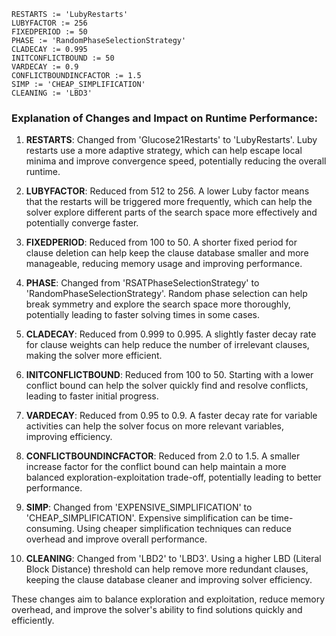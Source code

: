 ```plaintext
RESTARTS := 'LubyRestarts'
LUBYFACTOR := 256
FIXEDPERIOD := 50
PHASE := 'RandomPhaseSelectionStrategy'
CLADECAY := 0.995
INITCONFLICTBOUND := 50
VARDECAY := 0.9
CONFLICTBOUNDINCFACTOR := 1.5
SIMP := 'CHEAP_SIMPLIFICATION'
CLEANING := 'LBD3'
```

### Explanation of Changes and Impact on Runtime Performance:

1. **RESTARTS**: Changed from 'Glucose21Restarts' to 'LubyRestarts'. Luby restarts use a more adaptive strategy, which can help escape local minima and improve convergence speed, potentially reducing the overall runtime.

2. **LUBYFACTOR**: Reduced from 512 to 256. A lower Luby factor means that the restarts will be triggered more frequently, which can help the solver explore different parts of the search space more effectively and potentially converge faster.

3. **FIXEDPERIOD**: Reduced from 100 to 50. A shorter fixed period for clause deletion can help keep the clause database smaller and more manageable, reducing memory usage and improving performance.

4. **PHASE**: Changed from 'RSATPhaseSelectionStrategy' to 'RandomPhaseSelectionStrategy'. Random phase selection can help break symmetry and explore the search space more thoroughly, potentially leading to faster solving times in some cases.

5. **CLADECAY**: Reduced from 0.999 to 0.995. A slightly faster decay rate for clause weights can help reduce the number of irrelevant clauses, making the solver more efficient.

6. **INITCONFLICTBOUND**: Reduced from 100 to 50. Starting with a lower conflict bound can help the solver quickly find and resolve conflicts, leading to faster initial progress.

7. **VARDECAY**: Reduced from 0.95 to 0.9. A faster decay rate for variable activities can help the solver focus on more relevant variables, improving efficiency.

8. **CONFLICTBOUNDINCFACTOR**: Reduced from 2.0 to 1.5. A smaller increase factor for the conflict bound can help maintain a more balanced exploration-exploitation trade-off, potentially leading to better performance.

9. **SIMP**: Changed from 'EXPENSIVE_SIMPLIFICATION' to 'CHEAP_SIMPLIFICATION'. Expensive simplification can be time-consuming. Using cheaper simplification techniques can reduce overhead and improve overall performance.

10. **CLEANING**: Changed from 'LBD2' to 'LBD3'. Using a higher LBD (Literal Block Distance) threshold can help remove more redundant clauses, keeping the clause database cleaner and improving solver efficiency.

These changes aim to balance exploration and exploitation, reduce memory overhead, and improve the solver's ability to find solutions quickly and efficiently.